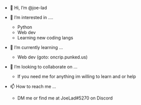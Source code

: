 - 👋 Hi, I’m @joe-lad
- 👀 I’m interested in ....
  - Python
  - Web dev
  - Learning new coding langs

- 🌱 I’m currently learning ...
  - Web dev (goto: oncrip.punked.us)

- 💞️ I’m looking to collaborate on ...
  - If you need me for anything im willing to learn and or help

- 📫 How to reach me ...
  - DM me or find me at JoeLad#5270 on Discord

<!---
joe-lad/joe-lad is a ✨ special ✨ repository because its `README.md` (this file) appears on your GitHub profile.
You can click the Preview link to take a look at your changes.
--->
